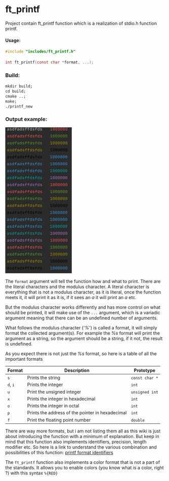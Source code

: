# ft_printf


Project contain ft_printf function which is a realization of stdio.h function printf. 

#### Usage:
```C
#include "includes/ft_printf.h"

int ft_printf(const char *format, ...);
```

### Build:
```shell
mkdir build;
cd build;
cmake ..;
make;
./printf_new
```

### Output example:
![output](output.png)


The `format` argument will tell the function how and what to print. There are the literal characters and the modulus character. A literal character is everything that is not a modulus character, as it is literal, once the function meets it, it will print it as it is, if it sees an *a* it will print an *a* etc.

But the modulus character works differently and has more control on what should be printed, it will make use of the `...` argument, which is a variadic argument meaning that there can be an undefined number of arguments.

What follows the modulus character ('*%*') is called a format, it will simply format the collected argument(s).
For example the *%s* format will print the argument as a string, so the argument should be a string, if it not, the result is undefined.

As you expect there is not just the *%s* format, so here is a table of all the important formats

| Format | Description | Prototype |
| --- | --- | --- |
| `s` | Prints the string | `const char *` |
| `d`, `i` | Prints the integer | `int` |
| `u` | Print the unsigned integer | `unsigned int` |
| `x` | Prints the integer in hexadecimal | `int` |
| `o` | Prints the integer in octal | `int` |
| `p` | Prints the address of the pointer in hexadecimal | `int` |
| `f` | Print the floating point number | `double` |

There are way more formats, but i am not listing them all as this wiki is just about introducing the function with a minimum of explanation. But keep in mind that this function also implements identifiers, precision, length modifier etc. So here is a link to understand the various combination and possibilities of this function: [printf format identifiers](https://www.lix.polytechnique.fr/~liberti/public/computing/prog/c/C/FUNCTIONS/format.html)

The `ft_printf` function also implements a color format that is not a part of the standards. It allows you to enable colors (you know what is a color, right ?) with this syntax `%{RED}`
